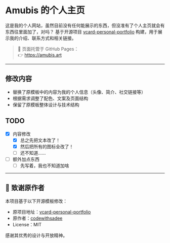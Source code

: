


# Amubis 的个人主页

这是我的个人网站，虽然目前没有任何能展示的东西，但没准有了个人主页就会有东西往里面加了，对吗？
基于开源项目 [vcard-personal-portfolio](https://github.com/codewithsadee/vcard-personal-portfolio) 构建，用于展示我的介绍、联系方式和相关链接。

> 🚀 页面托管于 GitHub Pages：  
> 👉 https://amubis.art

---

## 修改内容

- 替换了原模板中的内容为我的个人信息（头像、简介、社交链接等）
- 根据需求调整了配色、文案及页面结构
- 保留了原模板整体设计与技术结构

## TODO 
- [x] 内容修改
  - [x] 总之先把文本改了！
  - [x] 然后把所有的图标全改了！
  - [ ] 还不知道……
- [ ] 额外加点东西
  - [ ] 先写着，我也不知道加啥

---

## 🙏 致谢原作者

本项目基于以下开源模板修改：

- 原项目地址：[vcard-personal-portfolio](https://github.com/codewithsadee/vcard-personal-portfolio)
- 原作者：[codewithsadee](https://github.com/codewithsadee)
- License：MIT

感谢其优秀的设计与开放精神。
